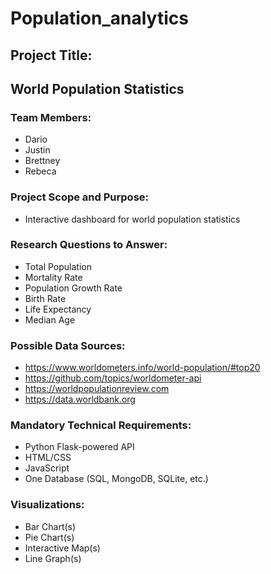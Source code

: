 # Population_analytics

## Project Title: 
## World Population Statistics
### Team Members:
 - Dario
 - Justin
 - Brettney
 - Rebeca
### Project Scope and Purpose: 
 - Interactive dashboard for world population statistics 
### Research Questions to Answer: 
 - Total Population
 - Mortality Rate
 - Population Growth Rate
 - Birth Rate
 - Life Expectancy
 - Median Age
### Possible Data Sources: 
 - https://www.worldometers.info/world-population/#top20
 - https://github.com/topics/worldometer-api
 - https://worldpopulationreview.com
 - https://data.worldbank.org
### Mandatory Technical Requirements:
 - Python Flask-powered API
 - HTML/CSS
 - JavaScript
 - One Database (SQL, MongoDB, SQLite, etc.)
### Visualizations: 
 - Bar Chart(s)
 - Pie Chart(s)
 - Interactive Map(s)
 - Line Graph(s)
